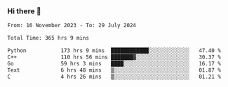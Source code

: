 ### Hi there 👋

<!--
**floyiac/floyiac** is a ✨ _special_ ✨ repository because its `README.md` (this file) appears on your GitHub profile.

Here are some ideas to get you started:

- 🔭 I’m currently working on ...
- 🌱 I’m currently learning ...
- 👯 I’m looking to collaborate on ...
- 🤔 I’m looking for help with ...
- 💬 Ask me about ...
- 📫 How to reach me: ...
- 😄 Pronouns: ...
- ⚡ Fun fact: ...
-->

<!--START_SECTION:waka-->

```txt
From: 16 November 2023 - To: 29 July 2024

Total Time: 365 hrs 9 mins

Python           173 hrs 9 mins  ████████████░░░░░░░░░░░░░   47.40 %
C++              110 hrs 56 mins ███████▓░░░░░░░░░░░░░░░░░   30.37 %
Go               59 hrs 3 mins   ████░░░░░░░░░░░░░░░░░░░░░   16.17 %
Text             6 hrs 48 mins   ▒░░░░░░░░░░░░░░░░░░░░░░░░   01.87 %
C                4 hrs 26 mins   ▒░░░░░░░░░░░░░░░░░░░░░░░░   01.21 %
```

<!--END_SECTION:waka-->
